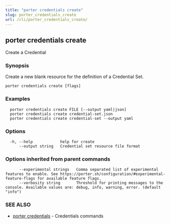 ```yaml
---
title: "porter credentials create"
slug: porter_credentials_create
url: /cli/porter_credentials_create/
---
```

## porter credentials create

Create a Credential

### Synopsis

Create a new blank resource for the definition of a Credential Set.

```
porter credentials create [flags]
```

### Examples

```
  porter credentials create FILE [--output yaml|json]
  porter credentials create credential-set.json
  porter credentials create credential-set --output yaml
```

### Options

```
  -h, --help            help for create
      --output string   Credential set resource file format
```

### Options inherited from parent commands

```
      --experimental strings   Comma separated list of experimental features to enable. See https://porter.sh/configuration/#experimental-feature-flags for available feature flags.
      --verbosity string       Threshold for printing messages to the console. Available values are: debug, info, warning, error. (default "info")
```

### SEE ALSO

* [porter credentials](/cli/porter_credentials/)	 - Credentials commands

